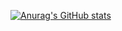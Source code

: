 [![Anurag's GitHub stats](https://github-readme-stats.vercel.app/api?username=2743305544)](https://github.com/anuraghazra/github-readme-stats)
